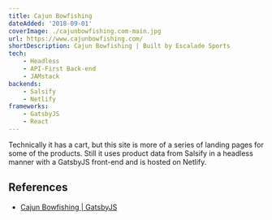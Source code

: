 ```yaml
---
title: Cajun Bowfishing
dateAdded: '2018-09-01'
coverImage: ./cajunbowfishing.com-main.jpg
url: https://www.cajunbowfishing.com/
shortDescription: Cajun Bowfishing | Built by Escalade Sports
tech:
    - Headless
    - API-First Back-end
    - JAMstack
backends:
    - Salsify
    - Netlify
frameworks:
    - GatsbyJS
    - React
---
```


Technically it has a cart, but this site is more of a series of landing pages for some of the products.  Still it uses product data from Salsify in a headless manner with a GatsbyJS front-end and is hosted on Netlify.

## References

* [Cajun Bowfishing | GatsbyJS](https://www.gatsbyjs.org/showcase/cajunbowfishing.com)
